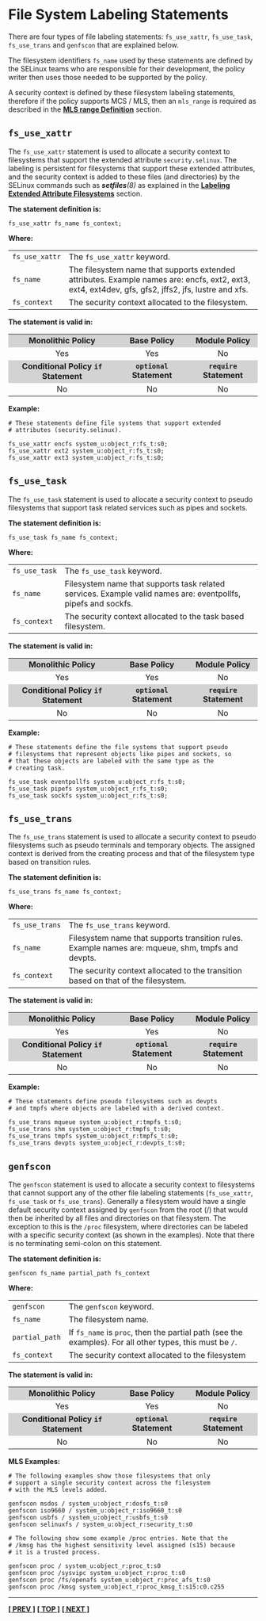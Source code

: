 # File System Labeling Statements

There are four types of file labeling statements: `fs_use_xattr`,
`fs_use_task`, `fs_use_trans` and `genfscon` that are explained below.

The filesystem identifiers `fs_name` used by these statements are
defined by the SELinux teams who are responsible for their development,
the policy writer then uses those needed to be supported by the policy.

A security context is defined by these filesystem labeling statements,
therefore if the policy supports MCS / MLS, then an `mls_range` is
required as described in the
[**MLS range Definition**](mls_statements.md#mls-range-definition) section.


## `fs_use_xattr`

The `fs_use_xattr` statement is used to allocate a security context to
filesystems that support the extended attribute `security.selinux`. The
labeling is persistent for filesystems that support these extended
attributes, and the security context is added to these files (and directories)
by the SELinux commands such as ***setfiles**(8)* as explained in the
[**Labeling Extended Attribute Filesystems**](objects.md#labeling-extended-attribute-filesystems)
section.

**The statement definition is:**

```
fs_use_xattr fs_name fs_context;
```

**Where:**

<table>
<tbody>
<tr>
<td><code>fs_use_xattr</code></td>
<td>The <code>fs_use_xattr</code> keyword.</td>
</tr>
<tr>
<td><code>fs_name</code></td>
<td>The filesystem name that supports extended attributes. Example names are: encfs, ext2, ext3, ext4, ext4dev, gfs, gfs2, jffs2, jfs, lustre and xfs.</td>
</tr>
<tr>
<td><code>fs_context</code></td>
<td>The security context allocated to the filesystem.</td>
</tr>
</tbody>
</table>

**The statement is valid in:**

<table style="text-align:center">
<tbody>
<tr style="background-color:#D3D3D3;">
<td><strong>Monolithic Policy</strong></td>
<td><strong>Base Policy</strong></td>
<td><strong>Module Policy</strong></td>
</tr>
<tr>
<td>Yes</td>
<td>Yes</td>
<td>No</td>
</tr>
<tr style="background-color:#D3D3D3;">
<td><strong>Conditional Policy <code>if</code> Statement</strong></td>
<td><strong><code>optional</code> Statement</strong></td>
<td><strong><code>require</code> Statement</strong></td>
</tr>
<tr>
<td>No</td>
<td>No</td>
<td>No</td>
</tr>
</tbody>
</table>

**Example:**

```
# These statements define file systems that support extended
# attributes (security.selinux).

fs_use_xattr encfs system_u:object_r:fs_t:s0;
fs_use_xattr ext2 system_u:object_r:fs_t:s0;
fs_use_xattr ext3 system_u:object_r:fs_t:s0;
```


## `fs_use_task`

The `fs_use_task` statement is used to allocate a security context to
pseudo filesystems that support task related services such as pipes and
sockets.

**The statement definition is:**

```
fs_use_task fs_name fs_context;
```

**Where:**

<table>
<tbody>
<tr>
<td><code>fs_use_task</code></td>
<td>The <code>fs_use_task</code> keyword.</td>
</tr>
<tr>
<td><code>fs_name</code></td>
<td>Filesystem name that supports task related services. Example valid names are: eventpollfs, pipefs and sockfs.</td>
</tr>
<tr>
<td><code>fs_context</code></td>
<td>The security context allocated to the task based filesystem.</td>
</tr>
</tbody>
</table>

**The statement is valid in:**

<table style="text-align:center">
<tbody>
<tr style="background-color:#D3D3D3;">
<td><strong>Monolithic Policy</strong></td>
<td><strong>Base Policy</strong></td>
<td><strong>Module Policy</strong></td>
</tr>
<tr>
<td>Yes</td>
<td>Yes</td>
<td>No</td>
</tr>
<tr style="background-color:#D3D3D3;">
<td><strong>Conditional Policy <code>if</code> Statement</strong></td>
<td><strong><code>optional</code> Statement</strong></td>
<td><strong><code>require</code> Statement</strong></td>
</tr>
<tr>
<td>No</td>
<td>No</td>
<td>No</td>
</tr>
</tbody>
</table>

**Example:**

```
# These statements define the file systems that support pseudo
# filesystems that represent objects like pipes and sockets, so
# that these objects are labeled with the same type as the
# creating task.

fs_use_task eventpollfs system_u:object_r:fs_t:s0;
fs_use_task pipefs system_u:object_r:fs_t:s0;
fs_use_task sockfs system_u:object_r:fs_t:s0;
```


## `fs_use_trans`

The `fs_use_trans` statement is used to allocate a security context to
pseudo filesystems such as pseudo terminals and temporary objects. The
assigned context is derived from the creating process and that of the
filesystem type based on transition rules.

**The statement definition is:**

```
fs_use_trans fs_name fs_context;
```

**Where:**

<table>
<tbody>
<tr>
<td><code>fs_use_trans</code></td>
<td>The <code>fs_use_trans</code> keyword.</td>
</tr>
<tr>
<td><code>fs_name</code></td>
<td>Filesystem name that supports transition rules. Example names are: mqueue, shm, tmpfs and devpts.</td>
</tr>
<tr>
<td><code>fs_context</code></td>
<td>The security context allocated to the transition based on that of the filesystem.</td>
</tr>
</tbody>
</table>

**The statement is valid in:**

<table style="text-align:center">
<tbody>
<tr style="background-color:#D3D3D3;">
<td><strong>Monolithic Policy</strong></td>
<td><strong>Base Policy</strong></td>
<td><strong>Module Policy</strong></td>
</tr>
<tr>
<td>Yes</td>
<td>Yes</td>
<td>No</td>
</tr>
<tr style="background-color:#D3D3D3;">
<td><strong>Conditional Policy <code>if</code> Statement</strong></td>
<td><strong><code>optional</code> Statement</strong></td>
<td><strong><code>require</code> Statement</strong></td>
</tr>
<tr>
<td>No</td>
<td>No</td>
<td>No</td>
</tr>
</tbody>
</table>

**Example:**

```
# These statements define pseudo filesystems such as devpts
# and tmpfs where objects are labeled with a derived context.

fs_use_trans mqueue system_u:object_r:tmpfs_t:s0;
fs_use_trans shm system_u:object_r:tmpfs_t:s0;
fs_use_trans tmpfs system_u:object_r:tmpfs_t:s0;
fs_use_trans devpts system_u:object_r:devpts_t:s0;
```


## `genfscon`

The `genfscon` statement is used to allocate a security context to
filesystems that cannot support any of the other file labeling
statements (`fs_use_xattr`, `fs_use_task` or `fs_use_trans`). Generally
a filesystem would have a single default security context assigned by
`genfscon` from the root (/) that would then be inherited by all files and
directories on that filesystem. The exception to this is the `/proc`
filesystem, where directories can be labeled with a specific security
context (as shown in the examples). Note that there is no terminating
semi-colon on this statement.

**The statement definition is:**

```
genfscon fs_name partial_path fs_context
```

**Where:**

<table>
<tbody>
<tr>
<td><code>genfscon</code></td>
<td>The <code>genfscon</code> keyword.</td>
</tr>
<tr>
<td><code>fs_name</code></td>
<td>The filesystem name.</td>
</tr>
<tr>
<td><code>partial_path</code></td>
<td>If <code>fs_name</code> is <code>proc</code>, then the partial path (see the examples). For all other types, this must be <code>/</code>.</td>
</tr>
<tr>
<td><code>fs_context</code></td>
<td>The security context allocated to the filesystem</td>
</tr>
</tbody>
</table>

**The statement is valid in:**

<table style="text-align:center">
<tbody>
<tr style="background-color:#D3D3D3;">
<td><strong>Monolithic Policy</strong></td>
<td><strong>Base Policy</strong></td>
<td><strong>Module Policy</strong></td>
</tr>
<tr>
<td>Yes</td>
<td>Yes</td>
<td>No</td>
</tr>
<tr style="background-color:#D3D3D3;">
<td><strong>Conditional Policy <code>if</code> Statement</strong></td>
<td><strong><code>optional</code> Statement</strong></td>
<td><strong><code>require</code> Statement</strong></td>
</tr>
<tr>
<td>No</td>
<td>No</td>
<td>No</td>
</tr>
</tbody>
</table>

**MLS Examples:**

```
# The following examples show those filesystems that only
# support a single security context across the filesystem
# with the MLS levels added.

genfscon msdos / system_u:object_r:dosfs_t:s0
genfscon iso9660 / system_u:object_r:iso9660_t:s0
genfscon usbfs / system_u:object_r:usbfs_t:s0
genfscon selinuxfs / system_u:object_r:security_t:s0
```

```
# The following show some example /proc entries. Note that the
# /kmsg has the highest sensitivity level assigned (s15) because
# it is a trusted process.

genfscon proc / system_u:object_r:proc_t:s0
genfscon proc /sysvipc system_u:object_r:proc_t:s0
genfscon proc /fs/openafs system_u:object_r:proc_afs_t:s0
genfscon proc /kmsg system_u:object_r:proc_kmsg_t:s15:c0.c255
```


<!-- %CUTHERE% -->

---
**[[ PREV ]](sid_statement.md)** **[[ TOP ]](#)** **[[ NEXT ]](network_statements.md)**
